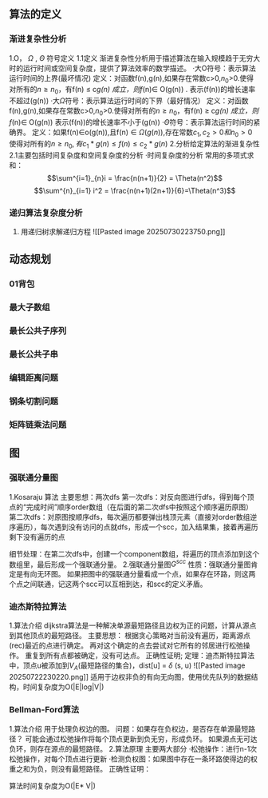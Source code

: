 ## 算法的定义
### 渐进复杂性分析
1.O， $\Omega$ , $\Theta$ 符号定义
1.1定义
渐进复杂性分析用于描述算法在输入规模趋于无穷大时的运行时间或空间复杂度，提供了算法效率的数学描述。
	·大O符号：表示算法运行时间的上界(最坏情况)
		定义：对函数f(n),g(n),如果存在常数c>0,$n_0$>0.使得对所有的$n\geq n_0$，有f(n) $\leq$ c*g(n) 成立，则f*(n)$\in$ O(g(n)) .
		表示(f(n))的增长速率不超过(g(n))
	·大$\Omega$符号：表示算法运行时间的下界（最好情况）
		定义：对函数f(n),g(n),如果存在常数c>0,$n_0$>0.使得对所有的$n\geq n_0$，有f(n) $\geq$ c*g(n) 成立，则f*(n)$\in$ O(g(n)) 
		表示(f(n))的增长速率不小于(g(n))
	·$\Theta$符号：表示算法运行时间的紧确界。
		定义：如果f(n)$\in$o(g(n)),且f(n)$\in\Omega(g(n))$,存在常数$c_1, c_2 >0 和 n_0 > 0$ 使得对所有的$n\geq n_0, 有c_1*g(n)\leq f(n)\leq c_2*g(n)$
2.分析给定算法的渐进复杂性
2.1主要包括时间复杂度和空间复杂度的分析
·时间复杂度的分析
	常用的多项式求和：
	$$\sum^{i=1}_{n}i = \frac{n(n+1)}{2} = \Theta(n^2)$$ 
	$$\sum^{n}_{i=1} i^2 = \frac{n(n+1)(2n+1)}{6}=\Theta(n^3)$$
### 递归算法复杂度分析
1. 用递归树求解递归方程
   ![[Pasted image 20250730223750.png]]

## 动态规划
### 01背包
### 最大子数组
### 最长公共子序列
### 最长公共子串
### 编辑距离问题
### 钢条切割问题
### 矩阵链乘法问题

## 图

### 强联通分量图
1.Kosaraju 算法
主要思想：两次dfs
	第一次dfs：对反向图进行dfs，得到每个顶点的“完成时间”顺序order数组（在后面的第二次dfs中按照这个顺序遍历原图）
	第二次dfs：对原图按顺序dfs，每次遍历都要弹出栈顶元素（直接对order数组逆序遍历），每次遇到没有访问的点就dfs，形成一个scc，加入结果集，接着再遍历剩下没有遍历的点
	
细节处理：在第二次dfs中，创建一个component数组，将遍历的顶点添加到这个数组里，最后形成一个强联通分量。
2.强联通分量图$G^{scc}$ 
	性质：强联通分量图肯定是有向无环图。
	如果把图中的强联通分量看成一个点，如果存在环路，则这两个点之间联通，记这两个scc可以互相到达，和scc的定义矛盾。
### 迪杰斯特拉算法
1.算法介绍
	dijkstra算法是一种解决单源最短路径且边权为正的问题，计算从源点到其他顶点的最短路径。
主要思想：
	根据贪心策略对当前没有遍历，距离源点(rec)最近的点进行确定。
	再对这个确定的点去尝试对它所有的邻居进行松弛操作。
	重复到所有点都被确定，没有可达点。
正确性证明;
	定理：迪杰斯特拉算法中，顶点u被添加到$V_A$(最短路径的集合)，dist[u] = $\delta$ (s, u)
	![[Pasted image 20250722230220.png]]
	适用于边权非负的有向无向图，使用优先队列的数据结构，时间复杂度为O(|E|log|V|)

### Bellman-Ford算法
1.算法介绍
	用于处理负权边的图。
	问题：如果存在负权边，是否存在单源最短路径？
	可能会通过松弛操作将每个顶点更新到负无穷，形成负环。
	如果源点无可达负环，则存在源点的最短路径。
2.算法原理
	主要两大部分
	·松弛操作：进行n-1次松弛操作，对每个顶点进行更新
	·检测负权图：如果图中存在一条环路使得边的权重之和为负，则没有最短路径。
正确性证明：

算法时间复杂度为O(|E* V|)
